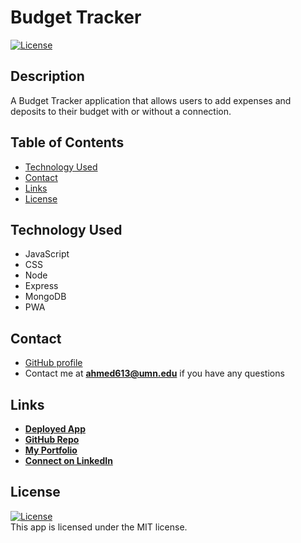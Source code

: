 # Budget Tracker

 <a href=./LICENSE>![License](https://img.shields.io/badge/License%3A-MIT-green.svg)</a>  

## Description

A Budget Tracker application that allows users to add expenses and deposits to their budget with or without a connection.


## Table of Contents
- [Technology Used](#technology-used)
- [Contact](#contact)
- [Links](#links)
- [License](#license)


## Technology Used
- JavaScript       
- CSS
- Node
- Express
- MongoDB
- PWA



## Contact
- [GitHub profile](https://github.com/azizahmed77/)
- Contact me at **ahmed613@umn.edu** if you have any questions

## Links

- **[Deployed App](https://murmuring-chamber-92918.herokuapp.com/)**
- **[GitHub Repo](https://github.com/azizahmed77/budget-tracker)**
- **[My Portfolio](https://azizahmed77.github.io/React-Portfolio/)**
- **[Connect on LinkedIn](https://www.linkedin.com/in/aziz-ahmed)**

## License  
<a href=./LICENSE>![License](https://img.shields.io/badge/License%3A-MIT-green.svg)</a>     
This app is licensed under the MIT license.

